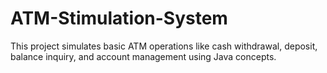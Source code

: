 # ATM-Stimulation-System
This project simulates basic ATM operations like cash withdrawal, deposit, balance inquiry, and account management using Java concepts.
